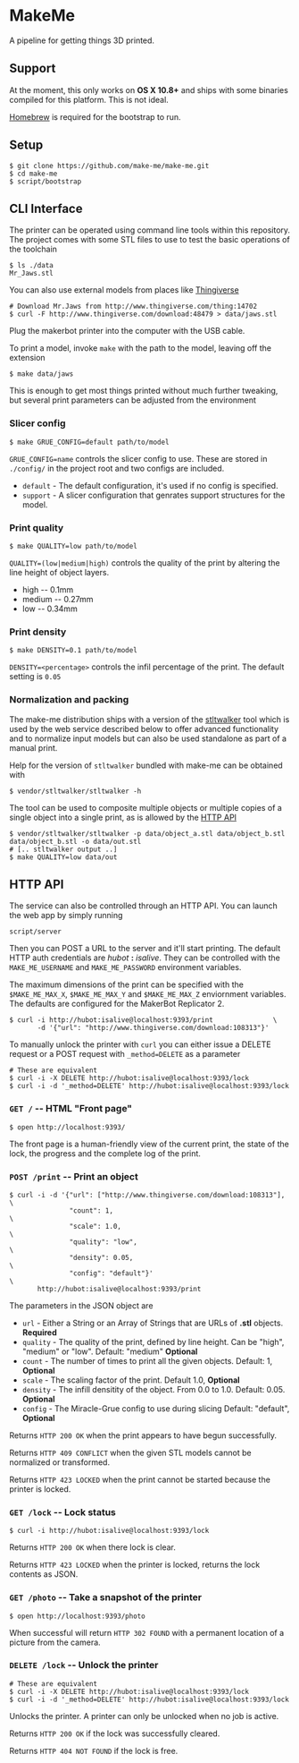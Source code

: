 # MakeMe
A pipeline for getting things 3D printed.

## Support

At the moment, this only works on **OS X 10.8+** and ships with some binaries
compiled for this platform. This is not ideal.

[Homebrew](http://mxcl.github.com/homebrew/) is required for the bootstrap to run.

## Setup

    $ git clone https://github.com/make-me/make-me.git
    $ cd make-me
    $ script/bootstrap

## CLI Interface

The printer can be operated using command line tools within this repository. The
project comes with some STL files to use to test the basic operations of the
toolchain

    $ ls ./data
    Mr_Jaws.stl

You can also use external models from places like
[Thingiverse](http://www.thingiverse.com)

    # Download Mr.Jaws from http://www.thingiverse.com/thing:14702
    $ curl -F http://www.thingiverse.com/download:48479 > data/jaws.stl

Plug the makerbot printer into the computer with the USB cable.

To print a model, invoke `make` with the path to the model, leaving off the
extension

    $ make data/jaws

This is enough to get most things printed without much further tweaking, but
several print parameters can be adjusted from the environment

### Slicer config

    $ make GRUE_CONFIG=default path/to/model

`GRUE_CONFIG=name` controls the slicer config to use. These are stored in
`./config/` in the project root and two configs are included.

* `default` - The default configuration, it's used if no config is specified.
* `support` - A slicer configuration that genrates support structures for the model.

### Print quality

    $ make QUALITY=low path/to/model

`QUALITY=(low|medium|high)` controls the quality of the print by altering the
line height of object layers.

* high   -- 0.1mm
* medium -- 0.27mm
* low    -- 0.34mm

### Print density

    $ make DENSITY=0.1 path/to/model

`DENSITY=<percentage>` controls the infil percentage of the print. The default
setting is `0.05`

### Normalization and packing

The make-me distribution ships with a version of the
[stltwalker](https://github.com/sshirokov/stltwalker) tool which is used by the
web service described below to offer advanced functionality and to normalize
input models but can also be used standalone as part of a manual print.

Help for the version of `stltwalker` bundled with make-me can be obtained with

    $ vendor/stltwalker/stltwalker -h

The tool can be used to composite multiple objects or multiple copies of a
single object into a single print, as is allowed by the [HTTP API](#http-api)

    $ vendor/stltwalker/stltwalker -p data/object_a.stl data/object_b.stl data/object_b.stl -o data/out.stl
    # [.. stltwalker output ..]
    $ make QUALITY=low data/out

## HTTP API

The service can also be controlled through an HTTP API.
You can launch the web app by simply running

    script/server

Then you can POST a URL to the server and it'll start printing. The default HTTP
auth credentials are *hubot* **:** *isalive*. They can be controlled with the
`MAKE_ME_USERNAME` and `MAKE_ME_PASSWORD` environment variables.

The maximum dimensions of the print can be specified with the `$MAKE_ME_MAX_X`, `$MAKE_ME_MAX_Y` and
`$MAKE_ME_MAX_Z` enviornment variables. The defaults are configured for the MakerBot Replicator 2.


    $ curl -i http://hubot:isalive@localhost:9393/print               \
           -d '{"url": "http://www.thingiverse.com/download:108313"}'

To manually unlock the printer with `curl` you can either issue a DELETE request
or a POST request with `_method=DELETE` as a parameter

    # These are equivalent
    $ curl -i -X DELETE http://hubot:isalive@localhost:9393/lock
    $ curl -i -d '_method=DELETE' http://hubot:isalive@localhost:9393/lock

### `GET /` -- HTML "Front page"

    $ open http://localhost:9393/

The front page is a human-friendly view of the current print, the state of the
lock, the progress and the complete log of the print.

### `POST /print` -- Print an object

    $ curl -i -d '{"url": ["http://www.thingiverse.com/download:108313"], \
                   "count": 1,                                            \
                   "scale": 1.0,                                          \
                   "quality": "low",                                      \
                   "density": 0.05,                                       \
                   "config": "default"}'                                  \
           http://hubot:isalive@localhost:9393/print

The parameters in the JSON object are

* `url`     - Either a String or an Array of Strings that are URLs of **.stl** objects. **Required**
* `quality` - The quality of the print, defined by line height. Can be "high", "medium" or "low". Default: "medium" **Optional**
* `count`   - The number of times to print all the given objects. Default: 1, **Optional**
* `scale`   - The scaling factor of the print. Default 1.0, **Optional**
* `density` - The infill densitity of the object. From 0.0 to 1.0. Default: 0.05. **Optional**
* `config`  - The Miracle-Grue config to use during slicing Default: "default", **Optional**

Returns `HTTP 200 OK` when the print appears to have begun successfully.

Returns `HTTP 409 CONFLICT` when the given STL models cannot be normalized or
transformed.

Returns `HTTP 423 LOCKED` when the print cannot be started because the printer
is locked.


### `GET /lock` -- Lock status

    $ curl -i http://hubot:isalive@localhost:9393/lock

Returns `HTTP 200 OK` when there lock is clear.

Returns `HTTP 423 LOCKED` when the printer is locked, returns the lock contents
as JSON.

### `GET /photo` -- Take a snapshot of the printer

    $ open http://localhost:9393/photo

When successful will return `HTTP 302 FOUND` with a permanent location of a
picture from the camera.

### `DELETE /lock` -- Unlock the printer

    # These are equivalent
    $ curl -i -X DELETE http://hubot:isalive@localhost:9393/lock
    $ curl -i -d '_method=DELETE' http://hubot:isalive@localhost:9393/lock

Unlocks the printer. A printer can only be unlocked when no job is active.

Returns `HTTP 200 OK` if the lock was successfully cleared.

Returns `HTTP 404 NOT FOUND` if the lock is free.
